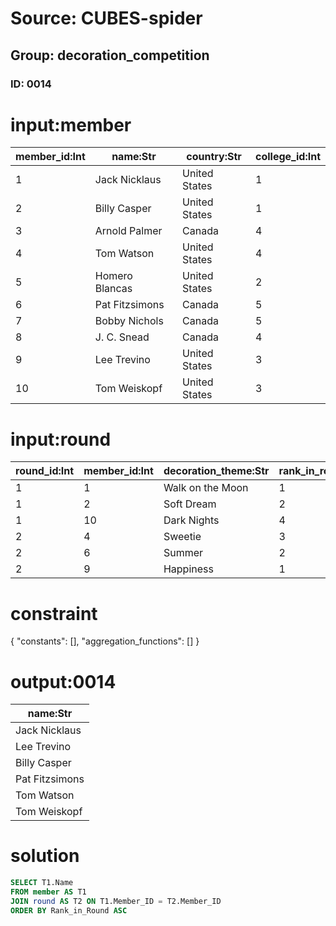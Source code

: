 # Source: CUBES-spider
## Group: decoration_competition
### ID: 0014

# input:member

| member_id:Int | name:Str | country:Str | college_id:Int |
|---|---|---|---|
| 1 | Jack Nicklaus | United States | 1 |
| 2 | Billy Casper | United States | 1 |
| 3 | Arnold Palmer | Canada | 4 |
| 4 | Tom Watson | United States | 4 |
| 5 | Homero Blancas | United States | 2 |
| 6 | Pat Fitzsimons | Canada | 5 |
| 7 | Bobby Nichols | Canada | 5 |
| 8 | J. C. Snead | Canada | 4 |
| 9 | Lee Trevino | United States | 3 |
| 10 | Tom Weiskopf | United States | 3 |

# input:round

| round_id:Int | member_id:Int | decoration_theme:Str | rank_in_round:Int |
|---|---|---|---|
| 1 | 1 | Walk on the Moon | 1 |
| 1 | 2 | Soft Dream | 2 |
| 1 | 10 | Dark Nights | 4 |
| 2 | 4 | Sweetie | 3 |
| 2 | 6 | Summer | 2 |
| 2 | 9 | Happiness | 1 |

# constraint

{
  "constants": [],
  "aggregation_functions": []
}

# output:0014

| name:Str |
|---|
| Jack Nicklaus |
| Lee Trevino |
| Billy Casper |
| Pat Fitzsimons |
| Tom Watson |
| Tom Weiskopf |

# solution

```sql
SELECT T1.Name
FROM member AS T1
JOIN round AS T2 ON T1.Member_ID = T2.Member_ID
ORDER BY Rank_in_Round ASC
```
